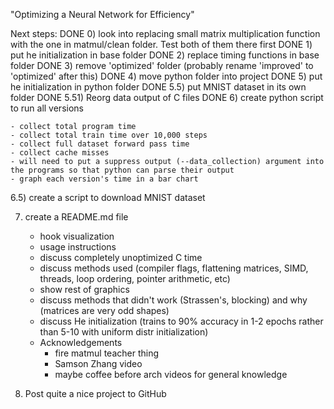 "Optimizing a Neural Network for Efficiency"

Next steps:
DONE 0) look into replacing small matrix multiplication function with the one in matmul/clean folder. Test both of them there first
DONE 1) put he initialization in base folder
DONE 2) replace timing functions in base folder
DONE 3) remove 'optimized' folder (probably rename 'improved' to 'optimized' after this)
DONE 4) move python folder into project
DONE 5) put he initialization in python folder
DONE 5.5) put MNIST dataset in its own folder
DONE 5.51) Reorg data output of C files
DONE 6) create python script to run all versions

    - collect total program time 
    - collect total train time over 10,000 steps 
    - collect full dataset forward pass time
    - collect cache misses
    - will need to put a suppress output (--data_collection) argument into the programs so that python can parse their output
    - graph each version's time in a bar chart

6.5) create a script to download MNIST dataset

7) create a README.md file
    - hook visualization
    - usage instructions
    - discuss completely unoptimized C time
    - discuss methods used (compiler flags, flattening matrices, SIMD, threads, loop ordering, pointer arithmetic, etc)
    - show rest of graphics
    - discuss methods that didn't work (Strassen's, blocking) and why (matrices are very odd shapes)
    - discuss He initialization (trains to 90% accuracy in 1-2 epochs rather than 5-10 with uniform distr initialization)
    - Acknowledgements
        - fire matmul teacher thing
        - Samson Zhang video
        - maybe coffee before arch videos for general knowledge

8) Post quite a nice project to GitHub


